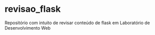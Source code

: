 # revisao_flask
Repositório com intuito de revisar conteúdo de flask em Laboratório de Desenvolvimento Web
